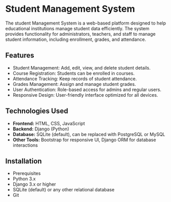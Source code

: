 # Student Management System

The student Management System is a web-based platform designed to help educational institutions manage student data efficiently. 
The system provides functionality for administrators, teachers, and staff to manage student information, including enrollment, grades, and attendance.

## Features
- Student Management: Add, edit, view, and delete student details.
- Course Registration: Students can be enrolled in courses.
- Attendance Tracking: Keep records of student attendance.
- Grades Management: Assign and manage student grades.
- User Authentication: Role-based access for admins and regular users.
- Responsive Design: User-friendly interface optimized for all devices.

## Technologies Used

- **Frontend:** HTML, CSS, JavaScript
- **Backend:** Django (Python)
- **Database:** SQLite (default), can be replaced with PostgreSQL or MySQL
- **Other Tools:** Bootstrap for responsive UI, Django ORM for database interactions

## Installation
- Prerequisites
- Python 3.x
- Django 3.x or higher
- SQLite (default) or any other relational database
- Git

